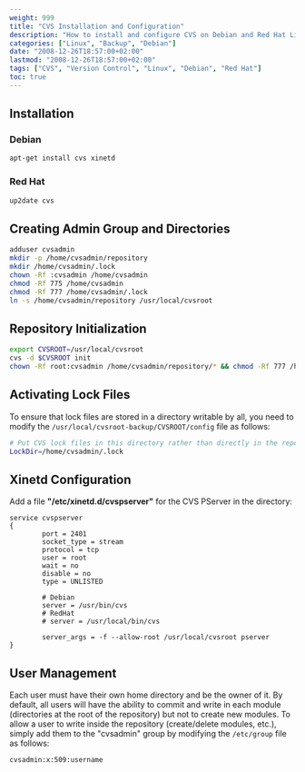 ```yaml
---
weight: 999
title: "CVS Installation and Configuration"
description: "How to install and configure CVS on Debian and Red Hat Linux distributions."
categories: ["Linux", "Backup", "Debian"]
date: "2008-12-26T18:57:00+02:00"
lastmod: "2008-12-26T18:57:00+02:00"
tags: ["CVS", "Version Control", "Linux", "Debian", "Red Hat"]
toc: true
---
```


## Installation

### Debian

```bash
apt-get install cvs xinetd
```

### Red Hat

```bash
up2date cvs
```

## Creating Admin Group and Directories

```bash
adduser cvsadmin
mkdir -p /home/cvsadmin/repository
mkdir /home/cvsadmin/.lock
chown -Rf :cvsadmin /home/cvsadmin
chmod -Rf 775 /home/cvsadmin
chmod -Rf 777 /home/cvsadmin/.lock
ln -s /home/cvsadmin/repository /usr/local/cvsroot
```

## Repository Initialization

```bash
export CVSROOT=/usr/local/cvsroot
cvs -d $CVSROOT init
chown -Rf root:cvsadmin /home/cvsadmin/repository/* && chmod -Rf 777 /home/cvsadmin/repository/*
```

## Activating Lock Files

To ensure that lock files are stored in a directory writable by all, you need to modify the `/usr/local/cvsroot-backup/CVSROOT/config` file as follows:

```bash
# Put CVS lock files in this directory rather than directly in the repository.
LockDir=/home/cvsadmin/.lock
```

## Xinetd Configuration

Add a file **"/etc/xinetd.d/cvspserver"** for the CVS PServer in the directory:

```text
service cvspserver
{
        port = 2401
        socket_type = stream
        protocol = tcp
        user = root
        wait = no
        disable = no
        type = UNLISTED

        # Debian
        server = /usr/bin/cvs
        # RedHat
        # server = /usr/local/bin/cvs

        server_args = -f --allow-root /usr/local/cvsroot pserver
}
```

## User Management

Each user must have their own home directory and be the owner of it.
By default, all users will have the ability to commit and write in each module (directories at the root of the repository) but not to create new modules.
To allow a user to write inside the repository (create/delete modules, etc.), simply add them to the "cvsadmin" group by modifying the `/etc/group` file as follows:

```bash
cvsadmin:x:509:username
```
